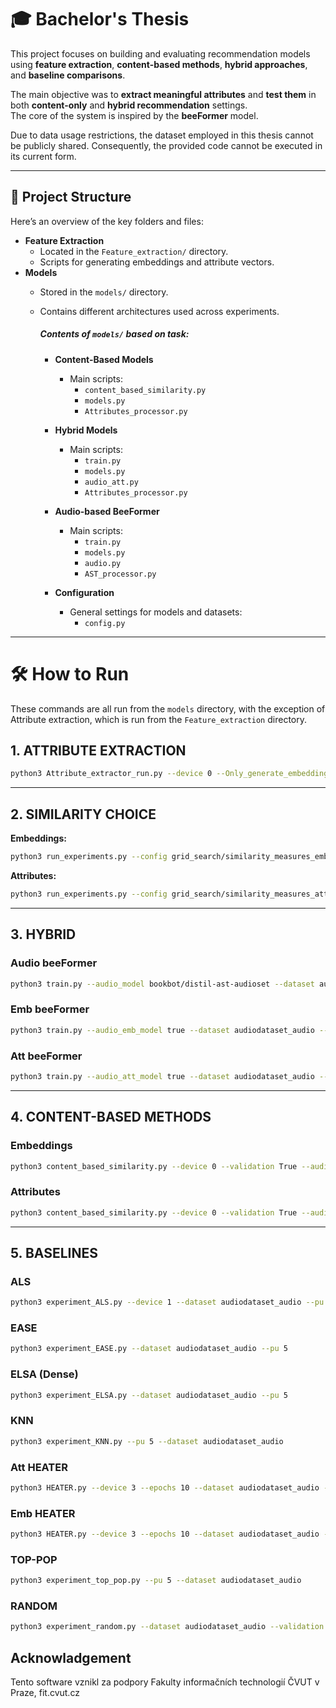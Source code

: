 # 🎓 Bachelor's Thesis

This project focuses on building and evaluating recommendation models using **feature extraction**, **content-based methods**, **hybrid approaches**, and **baseline comparisons**.

The main objective was to **extract meaningful attributes** and **test them** in both **content-only** and **hybrid recommendation** settings.  
The core of the system is inspired by the **beeFormer** model.

Due to data usage restrictions, the dataset employed in this thesis cannot be publicly shared. Consequently, the provided code cannot be executed in its current form.

---

## 📂 Project Structure

Here’s an overview of the key folders and files:

- **Feature Extraction**
  - Located in the `Feature_extraction/` directory.
  - Scripts for generating embeddings and attribute vectors.
- **Models**
  - Stored in the `models/` directory.
  - Contains different architectures used across experiments.

    ##### Contents of `models/` based on task:

    - **Content-Based Models**
      - Main scripts:  
        - `content_based_similarity.py`  
        - `models.py`  
        - `Attributes_processor.py`

    - **Hybrid Models**
      - Main scripts:  
        - `train.py`  
        - `models.py`  
        - `audio_att.py`  
        - `Attributes_processor.py`

    - **Audio-based BeeFormer**
      - Main scripts:  
        - `train.py`  
        - `models.py`  
        - `audio.py`  
        - `AST_processor.py`

    - **Configuration**
      - General settings for models and datasets:  
        - `config.py`
---


# 🛠️ How to Run

These commands are all run from the `models` directory, with the exception of Attribute extraction, which is run from the `Feature_extraction` directory.

## 1. ATTRIBUTE EXTRACTION

```bash
python3 Attribute_extractor_run.py --device 0 --Only_generate_embeddings True --pooling mean
```

---

## 2. SIMILARITY CHOICE

**Embeddings:**

```bash
python3 run_experiments.py --config grid_search/similarity_measures_emb.json
```

**Attributes:**

```bash
python3 run_experiments.py --config grid_search/similarity_measures_att.json
```

---

## 3. HYBRID

### Audio beeFormer
```bash
python3 train.py --audio_model bookbot/distil-ast-audioset --dataset audiodataset_audio --device 2 --epochs 1 --sbert_batch_size 6 --batch_size 1024 --max_output 2500 --evaluate true --evaluate_epoch true --validation true --num_spectograms 3 --num_layers_to_freeze 6
```

### Emb beeFormer

```bash
python3 train.py --audio_emb_model true --dataset audiodataset_audio --device 3 --epochs 10 --sbert_batch_size 256 --batch_size 1024 --max_output 5000 --save_every_epoch false --validation True --evaluate true --evaluate_epoch true --lr 5e-5
```

### Att beeFormer

```bash
python3 train.py --audio_att_model true --dataset audiodataset_audio --device 3 --epochs 10 --sbert_batch_size 256 --batch_size 1024 --max_output 1024 --save_every_epoch false --validation True --evaluate true --evaluate_epoch true
```

---

## 4. CONTENT-BASED METHODS

### Embeddings
```bash
python3 content_based_similarity.py --device 0 --validation True --audio_emb true
```

### Attributes
```bash
python3 content_based_similarity.py --device 0 --validation True --audio_att true
```
---

## 5. BASELINES

### ALS

```bash
python3 experiment_ALS.py --device 1 --dataset audiodataset_audio --pu 5 --pi 1 --use_gpu true
```

### EASE

```bash
python3 experiment_EASE.py --dataset audiodataset_audio --pu 5
```

### ELSA (Dense)

```bash
python3 experiment_ELSA.py --dataset audiodataset_audio --pu 5
```

### KNN

```bash
python3 experiment_KNN.py --pu 5 --dataset audiodataset_audio
```

### Att HEATER

```bash
python3 HEATER.py --device 3 --epochs 10 --dataset audiodataset_audio --audio_att_model true --als_use_gpu true --validation true
```

### Emb HEATER

```bash
python3 HEATER.py --device 3 --epochs 10 --dataset audiodataset_audio --audio_emb_model true --standardize true --als_use_gpu true --validation true --evaluate_epoch true
```

### TOP-POP

```bash
python3 experiment_top_pop.py --pu 5 --dataset audiodataset_audio
```

### RANDOM

```bash
python3 experiment_random.py --dataset audiodataset_audio --validation true --pu 5
```

## Acknowladgement
Tento software vznikl za podpory Fakulty informačních technologií ČVUT v Praze, fit.cvut.cz

